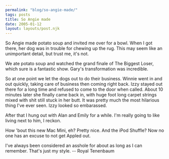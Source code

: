 ```yaml
---
permalink: "blog/so-angie-made/"
tags: posts
title: So Angie made
date: 2005-01-12
layout: layouts/post.njk
---
```


So Angie made potato soup and invited me over for a bowl. When I got there, her dog was in trouble for chewing up the rug. This may seem like an unimportant detail, but trust me, it's not.

We ate potato soup and watched the grand finale of The Biggest Loser, which sure is a fantastic show. Gary's transformation was incredible. 

So at one point we let the dogs out to do their business. Winnie went in and out quickly, taking care of business then coming right back. Izzy stayed out there for a long time and refused to come to the door when called. About 10 minutes later she finally came back in, with huge foot long carpet strings mixed with shit still stuck in her butt. It was pretty much the most hilarious thing I've ever seen. Izzy looked so embarassed.

After that I hung out with Alan and Emily for a while. I'm really going to like living next to him, I reckon.

How 'bout this new Mac Mini, eh? Pretty nice. And the iPod Shuffle? Now no one has an excuse to not get Appled out. 

I've always been considered an asshole for about as long as I can remember. That's just my style. -- Royal Tenenbaum
